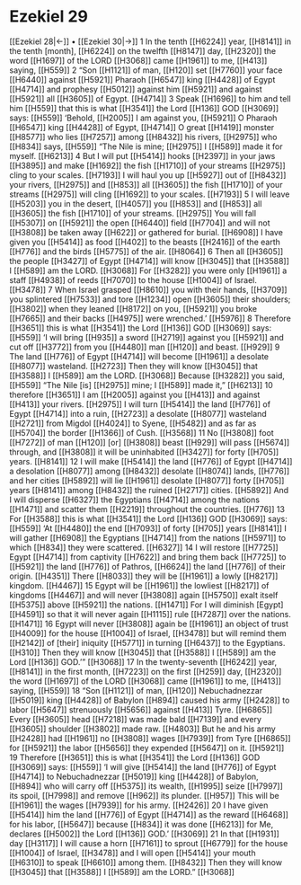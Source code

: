 # Ezekiel 29
[[Ezekiel 28|←]] • [[Ezekiel 30|→]]
1 In the tenth [[H6224]] year, [[H8141]] in the tenth [month], [[H6224]] on the twelfth [[H8147]] day, [[H2320]] the word [[H1697]] of the LORD [[H3068]] came [[H1961]] to me, [[H413]] saying, [[H559]] 
2 “Son [[H1121]] of man, [[H120]] set [[H7760]] your face [[H6440]] against [[H5921]] Pharaoh [[H6547]] king [[H4428]] of Egypt [[H4714]] and prophesy [[H5012]] against him [[H5921]] and against [[H5921]] all [[H3605]] of Egypt. [[H4714]] 
3 Speak [[H1696]] to him and tell him [[H559]] that this is what [[H3541]] the Lord [[H136]] GOD [[H3069]] says: [[H559]] ‘Behold, [[H2005]] I am against you, [[H5921]] O Pharaoh [[H6547]] king [[H4428]] of Egypt, [[H4714]] O great [[H1419]] monster [[H8577]] who lies [[H7257]] among [[H8432]] his rivers, [[H2975]] who [[H834]] says, [[H559]] “The Nile is mine; [[H2975]] I [[H589]] made it for myself. [[H6213]] 
4 But I will put [[H5414]] hooks [[H2397]] in your jaws [[H3895]] and make [[H1692]] the fish [[H1710]] of your streams [[H2975]] cling to your scales. [[H7193]] I will haul you up [[H5927]] out of [[H8432]] your rivers, [[H2975]] and [[H853]] all [[H3605]] the fish [[H1710]] of your streams [[H2975]] will cling [[H1692]] to your scales. [[H7193]] 
5 I will leave [[H5203]] you in the desert, [[H4057]] you [[H853]] and [[H853]] all [[H3605]] the fish [[H1710]] of your streams. [[H2975]] You will fall [[H5307]] on [[H5921]] the open [[H6440]] field [[H7704]] and will not [[H3808]] be taken away [[H622]] or gathered for burial. [[H6908]] I have given you [[H5414]] as food [[H402]] to the beasts [[H2416]] of the earth [[H776]] and the birds [[H5775]] of the air. [[H8064]] 
6 Then all [[H3605]] the people [[H3427]] of Egypt [[H4714]] will know [[H3045]] that [[H3588]] I [[H589]] am the LORD. [[H3068]] For [[H3282]] you were only [[H1961]] a staff [[H4938]] of reeds [[H7070]] to the house [[H1004]] of Israel. [[H3478]] 
7 When Israel grasped [[H8610]] you  with their hands, [[H3709]] you splintered [[H7533]] and tore [[H1234]] open [[H3605]] their  shoulders; [[H3802]] when they leaned [[H8172]] on you, [[H5921]] you broke [[H7665]] and their backs [[H4975]] were wrenched.’ [[H5976]] 
8 Therefore [[H3651]] this is what [[H3541]] the Lord [[H136]] GOD [[H3069]] says: [[H559]] ‘I will bring [[H935]] a sword [[H2719]] against you [[H5921]] and cut off [[H3772]] from you [[H4480]] man [[H120]] and beast. [[H929]] 
9 The land [[H776]] of Egypt [[H4714]] will become [[H1961]] a desolate [[H8077]] wasteland. [[H2723]] Then they will know [[H3045]] that [[H3588]] I [[H589]] am the LORD. [[H3068]] Because [[H3282]] you said, [[H559]] “The Nile [is] [[H2975]] mine;  I [[H589]] made it,” [[H6213]] 
10 therefore [[H3651]] I am [[H2005]] against you [[H413]] and against [[H413]] your rivers. [[H2975]] I will turn [[H5414]] the land [[H776]] of Egypt [[H4714]] into a ruin, [[H2723]] a desolate [[H8077]] wasteland [[H2721]] from Migdol [[H4024]] to Syene, [[H5482]] and as far as [[H5704]] the border [[H1366]] of Cush. [[H3568]] 
11 No [[H3808]] foot [[H7272]] of man [[H120]] [or] [[H3808]] beast [[H929]] will pass [[H5674]] through,  and [[H3808]] it will be uninhabited [[H3427]] for forty [[H705]] years. [[H8141]] 
12 I will make [[H5414]] the land [[H776]] of Egypt [[H4714]] a desolation [[H8077]] among [[H8432]] desolate [[H8074]] lands, [[H776]] and her cities [[H5892]] will lie [[H1961]] desolate [[H8077]] forty [[H705]] years [[H8141]] among [[H8432]] the ruined [[H2717]] cities. [[H5892]] And I will disperse [[H6327]] the Egyptians [[H4714]] among the nations [[H1471]] and scatter them [[H2219]] throughout the countries. [[H776]] 
13 For [[H3588]] this is what [[H3541]] the Lord [[H136]] GOD [[H3069]] says: [[H559]] ‘At [[H4480]] the end [[H7093]] of forty [[H705]] years [[H8141]] I will gather [[H6908]] the Egyptians [[H4714]] from the nations [[H5971]] to which [[H834]] they were scattered. [[H6327]] 
14 I will restore [[H7725]] Egypt [[H4714]] from captivity [[H7622]] and bring them back [[H7725]] to [[H5921]] the land [[H776]] of Pathros, [[H6624]] the land [[H776]] of their origin. [[H4351]] There [[H8033]] they will be [[H1961]] a lowly [[H8217]] kingdom. [[H4467]] 
15 Egypt will be [[H1961]] the lowliest [[H8217]] of kingdoms [[H4467]] and will never [[H3808]] again [[H5750]] exalt itself [[H5375]] above [[H5921]] the nations. [[H1471]] For I will diminish [Egypt] [[H4591]] so that it will never again [[H1115]] rule [[H7287]] over the nations. [[H1471]] 
16 Egypt will never [[H3808]] again be [[H1961]] an object of trust [[H4009]] for the house [[H1004]] of Israel, [[H3478]] but will remind them [[H2142]] of [their] iniquity [[H5771]] in turning [[H6437]] to the Egyptians. [[H310]] Then they will know [[H3045]] that [[H3588]] I [[H589]] am the Lord [[H136]] GOD.’” [[H3068]] 
17 In the twenty-seventh [[H6242]] year, [[H8141]] in the first month, [[H7223]] on the first [[H259]] day, [[H2320]] the word [[H1697]] of the LORD [[H3068]] came [[H1961]] to me, [[H413]] saying, [[H559]] 
18 “Son [[H1121]] of man, [[H120]] Nebuchadnezzar [[H5019]] king [[H4428]] of Babylon [[H894]] caused his army [[H2428]] to labor [[H5647]] strenuously [[H5656]] against [[H413]] Tyre. [[H6865]] Every [[H3605]] head [[H7218]] was made bald [[H7139]] and every [[H3605]] shoulder [[H3802]] made raw. [[H4803]] But he and his army [[H2428]] had [[H1961]] no [[H3808]] wages [[H7939]] from Tyre [[H6865]] for [[H5921]] the labor [[H5656]] they expended [[H5647]] on it. [[H5921]] 
19 Therefore [[H3651]] this is what [[H3541]] the Lord [[H136]] GOD [[H3069]] says: [[H559]] ‘I will give [[H5414]] the land [[H776]] of Egypt [[H4714]] to Nebuchadnezzar [[H5019]] king [[H4428]] of Babylon, [[H894]] who will carry off [[H5375]] its wealth, [[H1995]] seize [[H7997]] its spoil, [[H7998]] and remove [[H962]] its plunder. [[H957]] This will be [[H1961]] the wages [[H7939]] for his army. [[H2426]] 
20 I have given [[H5414]] him the land [[H776]] of Egypt [[H4714]] as the reward [[H6468]] for his labor, [[H5647]] because [[H834]] it was done [[H6213]] for Me,  declares [[H5002]] the Lord [[H136]] GOD.’ [[H3069]] 
21 In that [[H1931]] day [[H3117]] I will cause a horn [[H7161]] to sprout [[H6779]] for the house [[H1004]] of Israel, [[H3478]] and  I will open [[H5414]] your mouth [[H6310]] to speak [[H6610]] among them. [[H8432]] Then they will know [[H3045]] that [[H3588]] I [[H589]] am the LORD.” [[H3068]] 
